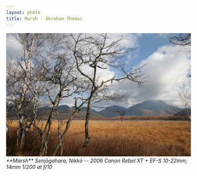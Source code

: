 ```yaml
---
layout: photo
title: Marsh · Abraham Thomas
---
```


<img src="/assets/photos/Marsh.jpg" width="540px" class="photo">

<i>
**Marsh**  
Senjōgahara, Nikkō -- 2006  
Canon Rebel XT + EF-S 10-22mm; 14mm 1/200 at f/10
</i>
